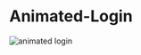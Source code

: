 # Animated-Login



![animated login](https://github.com/oscarhrndz/Animated-Login/assets/108421311/dcd89058-bdc7-4a72-aef7-0c94ecea3926)
